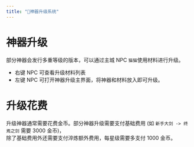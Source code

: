 ```yaml
---
title: "🏹神器升级系统"
---
```


# 神器升级

部分神器会发行多重等级的版本，可以通过主城 NPC `猫猫`使用材料进行升级。

* 右键 NPC 可查看升级材料列表
* 左键 NPC 可打开神器升级主界面，将神器和材料放入即可升级。

# 升级花费

升级神器通常需要花费金币。部分神器升级需要支付基础费用 (如 `新手大剑 -> 终焉之剑` 需要 3000 金币)，  
除了基础费用外还需要支付淬炼额外费用，每星级需要多支付 1000 金币。

